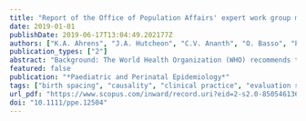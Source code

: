 ```yaml
---
title: "Report of the Office of Population Affairs' expert work group meeting on short birth spacing and adverse pregnancy outcomes: Methodological quality of existing studies and future directions for research"
date: 2019-01-01
publishDate: 2019-06-17T13:04:49.202177Z
authors: ["K.A. Ahrens", "J.A. Hutcheon", "C.V. Ananth", "O. Basso", "P.A. Briss", "C.D. Ferré", "B.N. Frederiksen", "**S. Harper**", "S. Hernández-Dı́az", "A.H. Hirai", "R.S. Kirby", "M.A. Klebanoff", "L. Lindberg", "S.L. Mumford", "H.D. Nelson", "R.W. Platt", "L.M. Rossen", "A.M. Stuebe", "M.E. Thoma", "C.J. Vladutiu", "S. Moskosky"]
publication_types: ["2"]
abstract: "Background: The World Health Organization (WHO) recommends that women wait at least 24 months after a livebirth before attempting a subsequent pregnancy to reduce the risk of adverse maternal, perinatal, and infant health outcomes. However, the applicability of the WHO recommendations for women in the United States is unclear, as breast feeding, nutrition, maternal age at first birth, and total fertility rate differs substantially between the United States and the low- and middle-resource countries upon which most of the evidence is based. Methods: To inform guideline development for birth spacing specific to women in the United States, the Office of Population Affairs (OPA) convened an expert work group meeting in Washington, DC, on 14-15 September 2017 among reproductive, perinatal, paediatric, social, and public health epidemiologists; obstetrician-gynaecologists; biostatisticians; and experts in evidence synthesis related to women's health. Results: Presentations and discussion topics included the methodological quality of existing studies, evaluation of the evidence for causal effects of short interpregnancy intervals on adverse perinatal and maternal health outcomes, good practices for future research, and identification of research gaps and priorities for future work. Conclusions: This report provides an overview of the presentations, discussions, and conclusions from the expert work group meeting. o̧pyright 2018 The Authors. Paediatric and Perinatal Epidemiology Published by John Wiley & Sons Ltd"
featured: false
publication: "*Paediatric and Perinatal Epidemiology*"
tags: ["birth spacing", "causality", "clinical practice", "evaluation study", "family planning", "health care quality", "maternal care", "perinatal care", "pregnancy outcome", "risk reduction", "United States", "epidemiology", "practice guideline", "pregnancy"]
url_pdf: "https://www.scopus.com/inward/record.uri?eid=2-s2.0-85054613622&doi=10.1111%2fppe.12504&partnerID=40&md5=bcab459c8410fae44f806b9e2af37c6d"
doi: "10.1111/ppe.12504"
---
```



